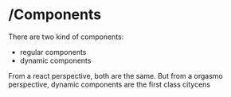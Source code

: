# /Components

There are two kind of components:

- regular components
- dynamic components

From a react perspective, both are the same. But from a orgasmo perspective, dynamic components are the first class citycens
